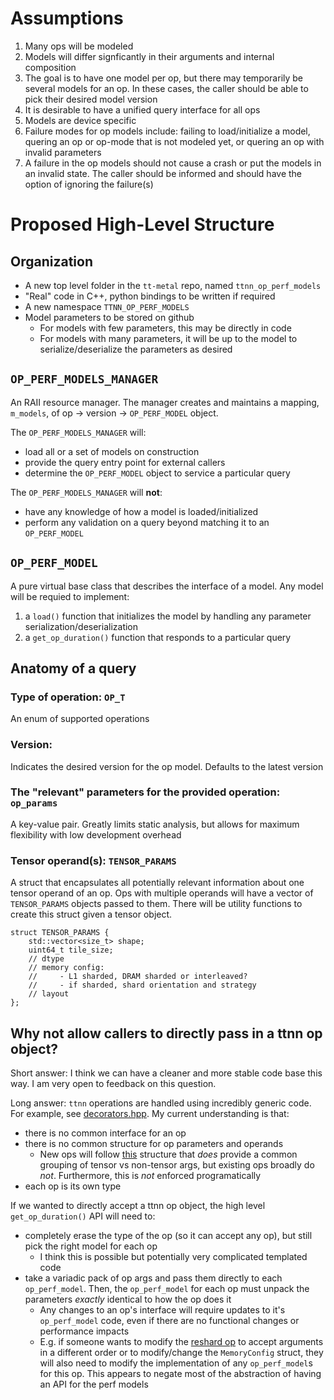 # Assumptions
1. Many ops will be modeled
2. Models will differ signficantly in their arguments and internal composition
3. The goal is to have one model per op, but there may temporarily be several models for an op. In these cases, the caller should be able to pick their desired model version
4. It is desirable to have a unified query interface for all ops
5. Models are device specific
6. Failure modes for op models include: failing to load/initialize a model, quering an op or op-mode that is not modeled yet, or quering an op with invalid parameters
7. A failure in the op models should not cause a crash or put the models in an invalid state. The caller should be informed and should have the option of ignoring the failure(s)


# Proposed High-Level Structure
## Organization
- A new top level folder in the `tt-metal` repo, named `ttnn_op_perf_models`
- "Real" code in C++, python bindings to be written if required
- A new namespace `TTNN_OP_PERF_MODELS`
- Model parameters to be stored on github
  - For models with few parameters, this may be directly in code
  - For models with many parameters, it will be up to the model to serialize/deserialize the parameters as desired

## `OP_PERF_MODELS_MANAGER`
An RAII resource manager. The manager creates and maintains a mapping, `m_models`, of op -> version -> `OP_PERF_MODEL` object.

The `OP_PERF_MODELS_MANAGER` will:
- load all or a set of models on construction
- provide the query entry point for external callers
- determine the `OP_PERF_MODEL` object to service a particular query

The `OP_PERF_MODELS_MANAGER` will **not**:
- have any knowledge of how a model is loaded/initialized
- perform any validation on a query beyond matching it to an `OP_PERF_MODEL`

## `OP_PERF_MODEL`
A pure virtual base class that describes the interface of a model. Any model will be requied to implement:
1. a `load()` function that initializes the model by handling any parameter serialization/deserialization
2. a `get_op_duration()` function that responds to a particular query


## Anatomy of a query
### Type of operation: `OP_T`
An enum of supported operations

### Version:
Indicates the desired version for the op model. Defaults to the latest version

### The "relevant" parameters for the provided operation: `op_params`
A key-value pair. Greatly limits static analysis, but allows for maximum flexibility with low development overhead

### Tensor operand(s): `TENSOR_PARAMS`
A struct that encapsulates all potentially relevant information about one tensor operand of an op. Ops with multiple operands will have a vector of `TENSOR_PARAMS` objects passed to them. There will be utility functions to create this struct given a tensor object.

```
struct TENSOR_PARAMS {
    std::vector<size_t> shape;
    uint64_t tile_size;
    // dtype
    // memory config:
    //     - L1 sharded, DRAM sharded or interleaved?
    //     - if sharded, shard orientation and strategy
    // layout
};
```
## Why not allow callers to directly pass in a ttnn op object?
Short answer: I think we can have a cleaner and more stable code base this way. I am very open to feedback on this question.

Long answer:
`ttnn` operations are handled using incredibly generic code. For example, see [decorators.hpp](../ttnn/cpp/ttnn/decorators.hpp). My current understanding is that:
- there is no common interface for an op
- there is no common structure for op parameters and operands
  - New ops will follow [this](https://docs.tenstorrent.com/tt-metal/latest/ttnn/ttnn/adding_new_ttnn_operation.html) structure that *does* provide a common grouping of tensor vs non-tensor args, but existing ops broadly do *not*. Furthermore, this is *not* enforced programatically
- each op is its own type

If we wanted to directly accept a ttnn op object, the high level `get_op_duration()` API will need to:
- completely erase the type of the op (so it can accept any op), but still pick the right model for each op
  - I think this is possible but potentially very complicated templated code
- take a variadic pack of op args and pass them directly to each `op_perf_model`. Then, the `op_perf_model` for each op must unpack the parameters *exactly* identical to how the op does it
  - Any changes to an op's interface will require updates to it's `op_perf_model` code, even if there are no functional changes or performance impacts
  - E.g. if someone wants to modify the [reshard op](../ttnn/cpp/ttnn/operations/data_movement/sharded/reshard/reshard.hpp) to accept arguments in a different order or to modify/change the `MemoryConfig` struct, they will also need to modify the implementation of any `op_perf_model`s for this op. This appears to negate most of the abstraction of having an API for the perf models
